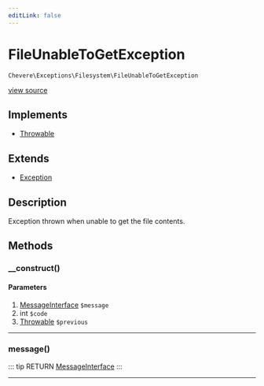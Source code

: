 ```yaml
---
editLink: false
---
```


# FileUnableToGetException

`Chevere\Exceptions\Filesystem\FileUnableToGetException`

[view source](https://github.com/chevere/chevere/blob/master/exceptions/Filesystem/FileUnableToGetException.php)

## Implements

- [Throwable](https://www.php.net/manual/class.throwable)

## Extends

- [Exception](../Core/Exception.md)

## Description

Exception thrown when unable to get the file contents.

## Methods

### __construct()

#### Parameters

1. [MessageInterface](../../Interfaces/Message/MessageInterface.md) `$message`
2. int `$code`
3. [Throwable](https://www.php.net/manual/class.throwable) `$previous`

---

### message()

::: tip RETURN
[MessageInterface](../../Interfaces/Message/MessageInterface.md)
:::

---
